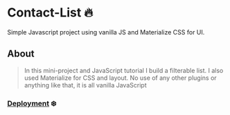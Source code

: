 # Contact-List :fire:
Simple Javascript project using vanilla JS and Materialize CSS for UI.

## About 
> In this mini-project and JavaScript tutorial I build a filterable list. I also used Materialize for CSS and layout. No use of any other plugins or anything like that, it is all vanilla JavaScript


### [Deployment](https://silly-boyd-23db46.netlify.com/) :snowflake:
